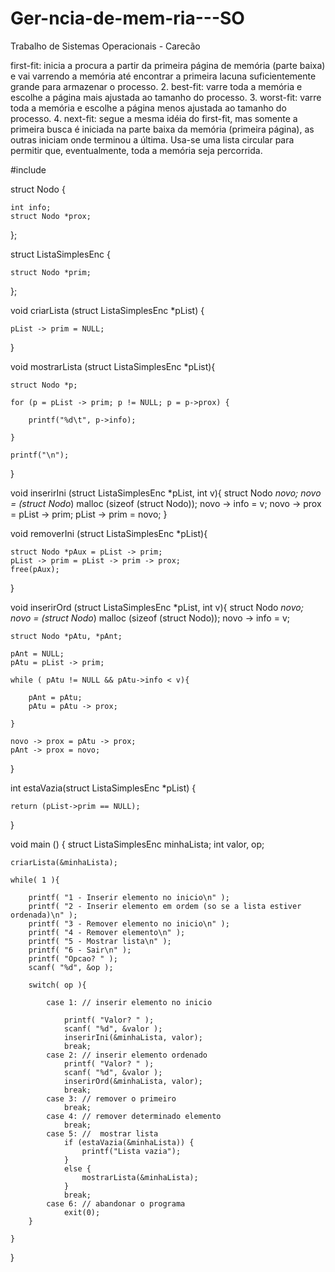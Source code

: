 # Ger-ncia-de-mem-ria---SO
Trabalho de Sistemas Operacionais - Carecão

first-fit: inicia a procura a partir da primeira página de memória (parte baixa) e vai
varrendo a memória até encontrar a primeira lacuna suficientemente grande para armazenar
o processo.
2. best-fit: varre toda a memória e escolhe a página mais ajustada ao tamanho do processo.
3. worst-fit: varre toda a memória e escolhe a página menos ajustada ao tamanho do
processo.
4. next-fit: segue a mesma idéia do first-fit, mas somente a primeira busca é iniciada na parte
baixa da memória (primeira página), as outras iniciam onde terminou a última. Usa-se uma
lista circular para permitir que, eventualmente, toda a memória seja percorrida. 






#include 

struct Nodo {

	int info;
	struct Nodo *prox;

};

struct ListaSimplesEnc {

	struct Nodo *prim;

};

void criarLista (struct ListaSimplesEnc *pList) {

	pList -> prim = NULL;

}

void mostrarLista (struct ListaSimplesEnc *pList){

	struct Nodo *p;

	for (p = pList -> prim; p != NULL; p = p->prox) {

		printf("%d\t", p->info);

	}

	printf("\n");

}

void inserirIni (struct ListaSimplesEnc *pList, int v){
	struct Nodo *novo;
	novo = (struct Nodo*) malloc (sizeof (struct Nodo));
	novo -> info = v;
	novo -> prox = pList -> prim;
	pList -> prim = novo;
}

void removerIni (struct ListaSimplesEnc *pList){

	struct Nodo *pAux = pList -> prim;
	pList -> prim = pList -> prim -> prox;
	free(pAux);

}

void inserirOrd (struct ListaSimplesEnc *pList, int v){
	struct Nodo *novo;
	novo = (struct Nodo*) malloc (sizeof (struct Nodo));
	novo -> info = v;
	
	struct Nodo *pAtu, *pAnt;

	pAnt = NULL;
	pAtu = pList -> prim;

	while ( pAtu != NULL && pAtu->info < v){

		pAnt = pAtu;
		pAtu = pAtu -> prox;

	}

	novo -> prox = pAtu -> prox;
	pAnt -> prox = novo;
}

int estaVazia(struct ListaSimplesEnc *pList) {

	return (pList->prim == NULL);

}

void main () {
	struct ListaSimplesEnc minhaLista;
	int valor, op;

	criarLista(&minhaLista);

	while( 1 ){

		printf( "1 - Inserir elemento no inicio\n" );
		printf( "2 - Inserir elemento em ordem (so se a lista estiver ordenada)\n" );
		printf( "3 - Remover elemento no inicio\n" );
		printf( "4 - Remover elemento\n" );
		printf( "5 - Mostrar lista\n" );
		printf( "6 - Sair\n" );
		printf( "Opcao? " );
		scanf( "%d", &op );

		switch( op ){

			case 1: // inserir elemento no inicio
		
				printf( "Valor? " );
				scanf( "%d", &valor );
				inserirIni(&minhaLista, valor);
				break;
			case 2: // inserir elemento ordenado
				printf( "Valor? " );
				scanf( "%d", &valor );
				inserirOrd(&minhaLista, valor);
				break;
			case 3: // remover o primeiro
				break;
			case 4: // remover determinado elemento
				break;
			case 5: //  mostrar lista
				if (estaVazia(&minhaLista)) {
					printf("Lista vazia");
				}
				else {
					mostrarLista(&minhaLista);
				}
				break;
			case 6: // abandonar o programa
				exit(0);
		}

	}
}
